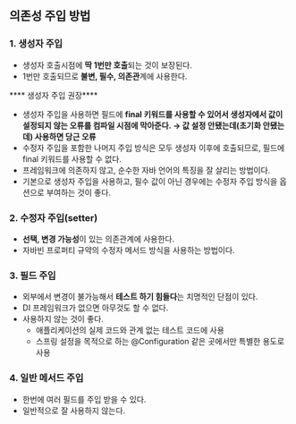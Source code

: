 ## 의존성 주입 방법

### 1. 생성자 주입
- 생성자 호출시점에 **딱 1번만 호출**되는 것이 보장된다.
- 1번만 호출되므로 **불변, 필수, 의존관**계에 사용한다.

**** 생성자 주입 권장****

- 생성자 주입을 사용하면 필드에 **final 키워드를 사용할 수 있어서 생성자에서 값이 설정되지 않는 오류를 컴파일 시점에 막아준다. → 값 설정 안됐는데(초기화 안됐는데) 사용하면 당근 오류**
- 수정자 주입을 포함한 나머지 주입 방식은 모두 생성자 이후에 호출되므로, 필드에 final 키워드를 사용할 수 없다.
- 프레임워크에 의존하지 않고, 순수한 자바 언어의 특징을 잘 살리는 방법이다.
- 기본으로 생성자 주입을 사용하고, 필수 값이 아닌 경우에는 수정자 주입 방식을 옵션으로 부여하는 것이 좋다.

### 2. 수정자 주입(setter)
- **선택, 변경 가능성**이 있는 의존관계에 사용한다.
- 자바빈 프로퍼티 규약의 수정자 메서드 방식을 사용하는 방법이다.

### 3. 필드 주입
- 외부에서 변경이 불가능해서 **테스트 하기 힘들다**는 치명적인 단점이 있다.
- DI 프레임워크가 없으면 아무것도 할 수 없다.
- 사용하지 않는 것이 좋다.
    - 애플리케이션의 실제 코드와 관계 없는 테스트 코드에 사용
    - 스프링 설정을 목적으로 하는 @Configuration 같은 곳에서만 특별한 용도로 사용

### 4. 일반 메서드 주입
- 한번에 여러 필드를 주입 받을 수 있다.
- 일반적으로 잘 사용하지 않는다.
